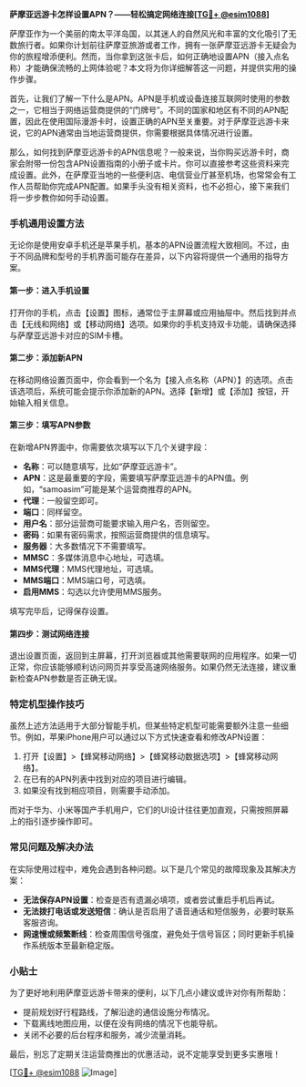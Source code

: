 **萨摩亚远游卡怎样设置APN？——轻松搞定网络连接[[TG💪+ @esim1088](https://t.me/s/esim1088)]**

萨摩亚作为一个美丽的南太平洋岛国，以其迷人的自然风光和丰富的文化吸引了无数旅行者。如果你计划前往萨摩亚旅游或者工作，拥有一张萨摩亚远游卡无疑会为你的旅程增添便利。然而，当你拿到这张卡后，如何正确地设置APN（接入点名称）才能确保流畅的上网体验呢？本文将为你详细解答这一问题，并提供实用的操作步骤。

首先，让我们了解一下什么是APN。APN是手机或设备连接互联网时使用的参数之一，它相当于网络运营商提供的“门牌号”。不同的国家和地区有不同的APN配置，因此在使用国际漫游卡时，设置正确的APN至关重要。对于萨摩亚远游卡来说，它的APN通常由当地运营商提供，你需要根据具体情况进行设置。

那么，如何找到萨摩亚远游卡的APN信息呢？一般来说，当你购买远游卡时，商家会附带一份包含APN设置指南的小册子或卡片。你可以直接参考这些资料来完成设置。此外，在萨摩亚当地的一些便利店、电信营业厅甚至机场，也常常会有工作人员帮助你完成APN配置。如果手头没有相关资料，也不必担心，接下来我们将一步步教你如何手动设置。

### 手机通用设置方法

无论你是使用安卓手机还是苹果手机，基本的APN设置流程大致相同。不过，由于不同品牌和型号的手机界面可能存在差异，以下内容将提供一个通用的指导方案。

#### 第一步：进入手机设置
打开你的手机，点击【设置】图标，通常位于主屏幕或应用抽屉中。然后找到并点击【无线和网络】或【移动网络】选项。如果你的手机支持双卡功能，请确保选择与萨摩亚远游卡对应的SIM卡槽。

#### 第二步：添加新APN
在移动网络设置页面中，你会看到一个名为【接入点名称（APN）】的选项。点击该选项后，系统可能会提示你添加新的APN。选择【新增】或【添加】按钮，开始输入相关信息。

#### 第三步：填写APN参数
在新增APN界面中，你需要依次填写以下几个关键字段：
- **名称**：可以随意填写，比如“萨摩亚远游卡”。
- **APN**：这是最重要的字段，需要填写萨摩亚远游卡的APN值。例如，“samoasim”可能是某个运营商推荐的APN。
- **代理**：一般留空即可。
- **端口**：同样留空。
- **用户名**：部分运营商可能要求输入用户名，否则留空。
- **密码**：如果有密码需求，按照运营商提供的信息填写。
- **服务器**：大多数情况下不需要填写。
- **MMSC**：多媒体消息中心地址，可选填。
- **MMS代理**：MMS代理地址，可选填。
- **MMS端口**：MMS端口号，可选填。
- **启用MMS**：勾选以允许使用MMS服务。

填写完毕后，记得保存设置。

#### 第四步：测试网络连接
退出设置页面，返回到主屏幕，打开浏览器或其他需要联网的应用程序。如果一切正常，你应该能够顺利访问网页并享受高速网络服务。如果仍然无法连接，建议重新检查APN参数是否正确无误。

### 特定机型操作技巧

虽然上述方法适用于大部分智能手机，但某些特定机型可能需要额外注意一些细节。例如，苹果iPhone用户可以通过以下方式快速查看和修改APN设置：

1. 打开【设置】>【蜂窝移动网络】>【蜂窝移动数据选项】>【蜂窝移动网络】。
2. 在已有的APN列表中找到对应的项目进行编辑。
3. 如果没有找到相应项目，则需要手动添加。

而对于华为、小米等国产手机用户，它们的UI设计往往更加直观，只需按照屏幕上的指引逐步操作即可。

### 常见问题及解决办法

在实际使用过程中，难免会遇到各种问题。以下是几个常见的故障现象及其解决方案：

- **无法保存APN设置**：检查是否有遗漏必填项，或者尝试重启手机后再试。
- **无法拨打电话或发送短信**：确认是否启用了语音通话和短信服务，必要时联系客服咨询。
- **网速慢或频繁断线**：检查周围信号强度，避免处于信号盲区；同时更新手机操作系统版本至最新稳定版。

### 小贴士

为了更好地利用萨摩亚远游卡带来的便利，以下几点小建议或许对你有所帮助：
- 提前规划好行程路线，了解沿途的通信设施分布情况。
- 下载离线地图应用，以便在没有网络的情况下也能导航。
- 关闭不必要的后台程序和服务，减少流量消耗。

最后，别忘了定期关注运营商推出的优惠活动，说不定能享受到更多实惠哦！

[[TG💪+ @esim1088](https://t.me/s/esim1088) ![Image](https://i.postimg.cc/4NQfJmqS/Snipaste-2025-05-13-00-14-12.png)]